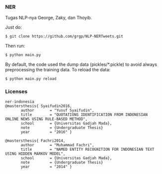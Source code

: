 ### NER
Tugas NLP-nya George, Zaky, dan Thoyib.

Just do:
```sh
$ git clone https://github.com/grgp/NLP-NERTweets.git
```

Then run:
```sh
$ python main.py
```

By default, the code used the dump data (pickles/*.pickle) to avoid always preprocessing the training data. To reload the data:
```sh
$ python main.py reload
```

### Licenses
```
ner-indonesia
@mastersthesis{ Syaifudin2016,
       author       = "Yusuf Syaifudin",
       title        = "QUOTATIONS IDENTIFICATION FROM INDONESIAN ONLINE NEWS USING RULE-BASED METHOD",
       school       = {Universitas Gadjah Mada},
       note         = {Undergraduate Thesis}
       year         = "2016" }

@mastersthesis{ Fachri2014,
       author       = "Muhammad Fachri",
       title        = "NAMED ENTITY RECOGNITION FOR INDONESIAN TEXT USING HIDDEN MARKOV MODEL",
       school       = {Universitas Gadjah Mada},
       note         = {Undergraduate Thesis}
       year         = "2014" }
```